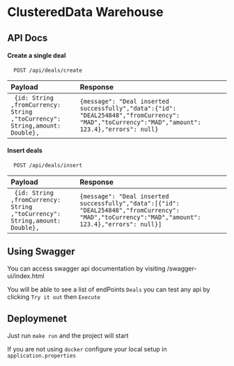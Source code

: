 # ClusteredData Warehouse



## API Docs

#### Create a single deal

```http
  POST /api/deals/create
```

| Payload |  Response                       |
| :-------- |  :-------------------------------- |
| ` {id: String ,fromCurrency: String ,"toCurrency": String,amount: Double},`   |  `{message": "Deal inserted successfully","data":{"id": "DEAL254848","fromCurrency": "MAD","toCurrency":"MAD","amount": 123.4},"errors": null}` |

#### Insert deals

```http
  POST /api/deals/insert
```

| Payload |  Response                       |
| :-------- |  :-------------------------------- |
| ` {id: String ,fromCurrency: String ,"toCurrency": String,amount: Double},`   |  `{message": "Deal inserted successfully","data":[{"id": "DEAL254848","fromCurrency": "MAD","toCurrency":"MAD","amount": 123.4},"errors": null}]` |


## Using Swagger
You can access swagger api documentation by visiting /swagger-ui/index.html

You will be able to see a list of endPoints  `Deals` you can test any api by clicking `Try it out` then `Execute`


## Deploymenet

Just run `make run` and the project will start

If you are not using `docker` configure your local setup in `application.properties`
